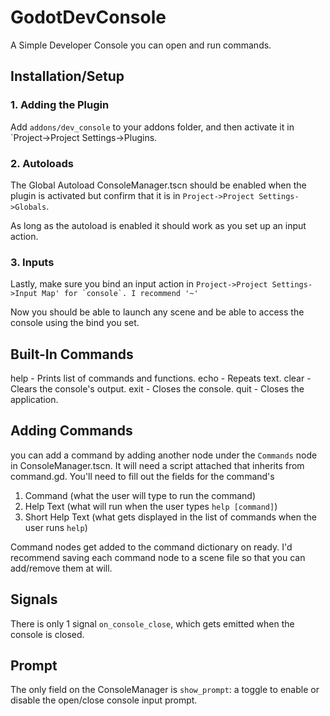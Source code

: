 # GodotDevConsole
A Simple Developer Console you can open and run commands.

## Installation/Setup

### 1. Adding the Plugin
Add `addons/dev_console` to your addons folder, and then activate it in `Project->Project Settings->Plugins.  

### 2. Autoloads

The Global Autoload ConsoleManager.tscn should be enabled when the plugin is activated but confirm that it is in `Project->Project Settings->Globals`.

As long as the autoload is enabled it should work as you set up an input action.

### 3. Inputs

Lastly, make sure you bind an input action in ```Project->Project Settings->Input Map' for `console`. I recommend '~'```

Now you should be able to launch any scene and be able to access the console using the bind you set.

## Built-In Commands

help - Prints list of commands and functions.
echo - Repeats <arg> text.
clear - Clears the console's output.
exit - Closes the console.
quit - Closes the application.

## Adding Commands

you can add a command by adding another node under the `Commands` node in ConsoleManager.tscn.
It will need a script attached that inherits from command.gd. You'll need to fill out the fields for the command's
1. Command (what the user will type to run the command)
2. Help Text (what will run when the user types `help [command]`)
3. Short Help Text (what gets displayed in the list of commands when the user runs `help`)

Command nodes get added to the command dictionary on ready. I'd recommend saving each command node to a scene file so that you can add/remove them at will.

## Signals

There is only 1 signal `on_console_close`, which gets emitted when the console is closed.

## Prompt

The only field on the ConsoleManager is `show_prompt`: a toggle to enable or disable the open/close console input prompt.
